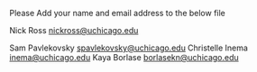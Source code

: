
Please Add your name and email address to the below file

Nick Ross nickross@uchicago.edu

Sam Pavlekovsky spavlekovsky@uchicago.edu
Christelle Inema inema@uchicago.edu
Kaya Borlase borlasekn@uchicago.edu
